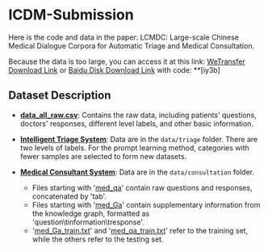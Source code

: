 # ICDM-Submission

Here is the code and data in the paper: LCMDC: Large-scale Chinese Medical Dialogue Corpora for Automatic Triage and Medical Consultation.

Because the data is too large, you can access it at this link: [WeTransfer Download Link](https://we.tl/t-scDvwQ32W1) or [Baidu Disk Download Link](https://pan.baidu.com/s/15XtsqDmzic3nIb6ZIFri4g) with code: **[iy3b]

## Dataset Description

- **[data_all_raw.csv](./dataset/data_all_raw.csv)**: Contains the raw data, including patients' questions, doctors' responses, different level labels, and other basic information.

- **[Intelligent Triage System](./dataset/triage)**: Data are in the `data/triage` folder. There are two levels of labels. For the prompt learning method, categories with fewer samples are selected to form new datasets.

- **[Medical Consultant System](./dataset/consultation)**: Data are in the `data/consultation` folder.
  - Files starting with '[med_qa](./dataset/consultation/)' contain raw questions and responses, concatenated by 'tab'.
  - Files starting with '[med_Ga](./dataset/consultation/)' contain supplementary information from the knowledge graph, formatted as 'question\tinformation\tresponse'.
  - '[med_Ga_train.txt](./dataset/consultation/med_Ga_train.txt)' and '[med_qa_train.txt](./dataset/consultation/med_qa_train.txt)' refer to the training set, while the others refer to the testing set.
